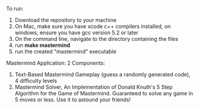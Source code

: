 To run:
1. Download the repository to your machine
2. On Mac, make sure you have xcode c++ compilers installed, on windows, ensure you have gcc version 5.2 or later
3. On the command line, navigate to the directory containing the files
4. run **make mastermind**
5. run the created "mastermind" executable


Mastermind Application:
2 Components:
1. Text-Based Mastermind Gameplay (guess a randomly generated code), 4 difficulty levels
2. Mastermind Solver, An Implementation of Donald Knuth's 5 Step Algorithm for the Game of Mastermind. Guaranteed to solve
any game in 5 moves or less. Use it to astound your friends!

